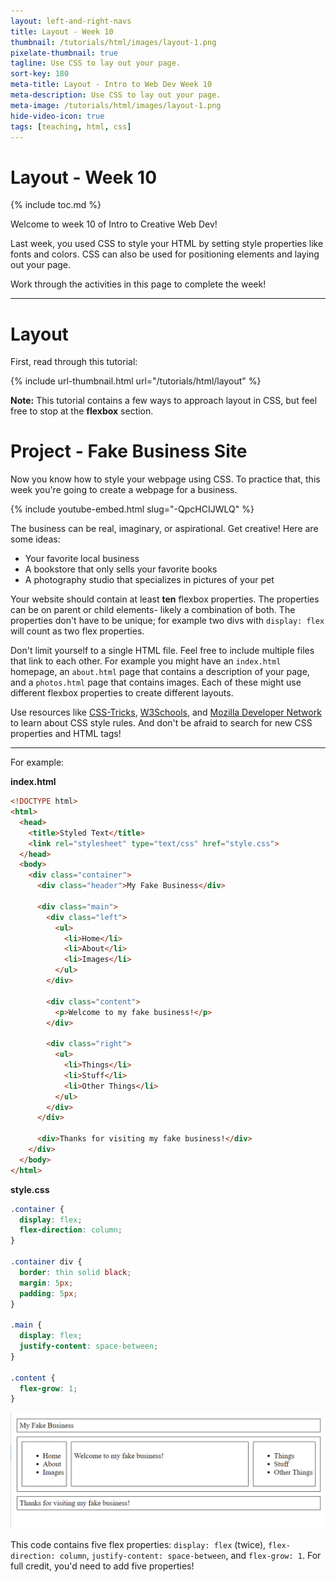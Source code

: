 ```yaml
---
layout: left-and-right-navs
title: Layout - Week 10
thumbnail: /tutorials/html/images/layout-1.png
pixelate-thumbnail: true
tagline: Use CSS to lay out your page.
sort-key: 180
meta-title: Layout - Intro to Web Dev Week 10
meta-description: Use CSS to lay out your page.
meta-image: /tutorials/html/images/layout-1.png
hide-video-icon: true
tags: [teaching, html, css]
---
```


# Layout - Week 10

{% include toc.md %}

Welcome to week 10 of Intro to Creative Web Dev!

Last week, you used CSS to style your HTML by setting style properties like fonts and colors. CSS can also be used for positioning elements and laying out your page.

Work through the activities in this page to complete the week!

---

# Layout

First, read through this tutorial:

{% include url-thumbnail.html url="/tutorials/html/layout" %}

**Note:** This tutorial contains a few ways to approach layout in CSS, but feel free to stop at the **flexbox** section.

# Project - Fake Business Site

Now you know how to style your webpage using CSS. To practice that, this week you're going to create a webpage for a business.

{% include youtube-embed.html slug="-QpcHCIJWLQ" %}

The business can be real, imaginary, or aspirational. Get creative! Here are some ideas:

- Your favorite local business
- A bookstore that only sells your favorite books
- A photography studio that specializes in pictures of your pet

Your website should contain at least **ten** flexbox properties. The properties can be on parent or child elements- likely a combination of both. The properties don't have to be unique; for example two divs with `display: flex` will count as two flex properties.

Don't limit yourself to a single HTML file. Feel free to include multiple files that link to each other. For example you might have an `index.html` homepage, an `about.html` page that contains a description of your page, and a `photos.html` page that contains images. Each of these might use different flexbox properties to create different layouts.

Use resources like [CSS-Tricks](https://css-tricks.com/snippets/css/a-guide-to-flexbox/), [W3Schools](https://www.w3schools.com/), and [Mozilla Developer Network](https://developer.mozilla.org/) to learn about CSS style rules. And don't be afraid to search for new CSS properties and HTML tags!

---

For example:

**index.html**

```html
<!DOCTYPE html>
<html>
  <head>
    <title>Styled Text</title>
    <link rel="stylesheet" type="text/css" href="style.css">
  </head>
  <body>
    <div class="container">
      <div class="header">My Fake Business</div>

      <div class="main">
        <div class="left">
          <ul>
            <li>Home</li>
            <li>About</li>
            <li>Images</li>
          </ul>
        </div>

        <div class="content">
          <p>Welcome to my fake business!</p>
        </div>

        <div class="right">
          <ul>
            <li>Things</li>
            <li>Stuff</li>
            <li>Other Things</li>
          </ul>
        </div>
      </div>

      <div>Thanks for visiting my fake business!</div>
    </div>
  </body>
</html>
```

**style.css**

```css
.container {
  display: flex;
  flex-direction: column;
}

.container div {
  border: thin solid black;
  margin: 5px;
  padding: 5px;
}

.main {
  display: flex;
  justify-content: space-between;
}

.content {
  flex-grow: 1;
}
```

![fake business page](/teaching/intro-to-web-dev-2022-fall/images/layout-1.png)

This code contains five flex properties: `display: flex` (twice), `flex-direction: column`, `justify-content: space-between`, and `flex-grow: 1`. For full credit, you'd need to add five properties!
